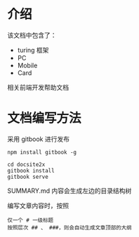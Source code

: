 # 介绍

该文档中包含了：
* turing 框架
* PC
* Mobile
* Card

相关前端开发帮助文档


# 文档编写方法

采用 gitbook 进行发布

```
npm install gitbook -g

cd docsite2x
gitbook install
gitbook serve
```

SUMMARY.md 内容会生成左边的目录结构树

编写文章内容时，按照
```
仅一个 # 一级标题
按照层次 ## 、 ###，则会自动生成文章顶部的大纲
```
